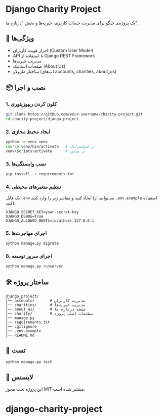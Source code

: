# Django Charity Project

یک پروژه‌ی جنگو برای مدیریت حساب کاربری، خیریه‌ها و بخش "درباره ما".

## 🚀 ویژگی‌ها
- احراز هویت کاربران (Custom User Model)
- API با استفاده از Django REST Framework
- مدیریت خیریه‌ها
- صفحات استاتیک (About Us)
- ساختار ماژولار (اپ‌های accounts, charities, about_us)

## 📦 نصب و اجرا

### 1. کلون کردن ریپوزیتوری
```bash
git clone https://github.com/your-username/charity-project.git
cd charity-project/django_project
```

### 2. ایجاد محیط مجازی
```bash
python -m venv venv
source venv/bin/activate   # در لینوکس/مک
venv\Scripts\activate      # در ویندوز
```

### 3. نصب وابستگی‌ها
```bash
pip install -r requirements.txt
```

### 4. تنظیم متغیرهای محیطی
یک فایل `.env` ایجاد کنید و مقادیر زیر را وارد کنید (می‌توانید از `.env.example` استفاده کنید):
```env
DJANGO_SECRET_KEY=your-secret-key
DJANGO_DEBUG=True
DJANGO_ALLOWED_HOSTS=localhost,127.0.0.1
```

### 5. اجرای مهاجرت‌ها
```bash
python manage.py migrate
```

### 6. اجرای سرور توسعه
```bash
python manage.py runserver
```

## 🛠 ساختار پروژه
```
django_project/
│── accounts/       # مدیریت کاربران
│── charities/      # مدیریت خیریه‌ها
│── about_us/       # صفحه درباره ما
│── charity/        # تنظیمات اصلی پروژه
│── manage.py
│── requirements.txt
│── .gitignore
│── .env.example
│── README.md
```

## 🧪 تست
```bash
python manage.py test
```

## 📄 لایسنس
این پروژه تحت مجوز MIT منتشر شده است.
# django-charity-project

